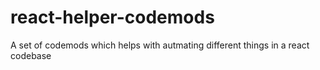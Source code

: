 # react-helper-codemods
A set of codemods which helps with autmating different things in a react codebase
